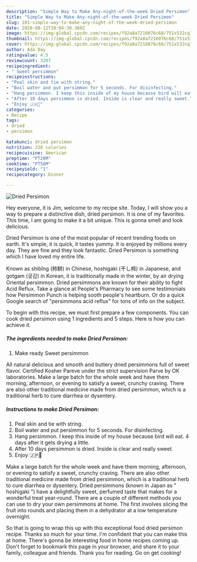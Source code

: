 ```yaml
---
description: "Simple Way to Make Any-night-of-the-week Dried Persimon"
title: "Simple Way to Make Any-night-of-the-week Dried Persimon"
slug: 281-simple-way-to-make-any-night-of-the-week-dried-persimon
date: 2020-08-12T20:04:30.360Z
image: https://img-global.cpcdn.com/recipes/f92a8a7216076c68/751x532cq70/dried-persimon-recipe-main-photo.jpg
thumbnail: https://img-global.cpcdn.com/recipes/f92a8a7216076c68/751x532cq70/dried-persimon-recipe-main-photo.jpg
cover: https://img-global.cpcdn.com/recipes/f92a8a7216076c68/751x532cq70/dried-persimon-recipe-main-photo.jpg
author: Ada Day
ratingvalue: 4.5
reviewcount: 3207
recipeingredient:
- " Sweet persimmon"
recipeinstructions:
- "Peal skin and tie with string."
- "Boil water and put persimmon for 5 seconds. For disinfecting."
- "Hang persimmon. I keep this inside of my house because bird will eat. 4 days after it gets drying a little."
- "After 10 days persimmon is dried. Inside is clear and really sweet."
- "Enjoy 🇯🇵🥰"
categories:
- Recipe
tags:
- dried
- persimon

katakunci: dried persimon 
nutrition: 228 calories
recipecuisine: American
preptime: "PT20M"
cooktime: "PT58M"
recipeyield: "1"
recipecategory: Dinner

---
```



![Dried Persimon](https://img-global.cpcdn.com/recipes/f92a8a7216076c68/751x532cq70/dried-persimon-recipe-main-photo.jpg)

Hey everyone, it is Jim, welcome to my recipe site. Today, I will show you a way to prepare a distinctive dish, dried persimon. It is one of my favorites. This time, I am going to make it a bit unique. This is gonna smell and look delicious.

Dried Persimon is one of the most popular of recent trending foods on earth. It's simple, it is quick, it tastes yummy. It is enjoyed by millions every day. They are fine and they look fantastic. Dried Persimon is something which I have loved my entire life.

Known as shìbǐng (柿餅) in Chinese, hoshigaki (干し柿) in Japanese, and gotgam (곶감) in Korean, it is traditionally made in the winter, by air drying Oriental persimmon. Dried persimmons are known for their ability to fight Acid Reflux. Take a glance at People&#39;s Pharmacy to see some testimonials how Persimmon Punch is helping sooth people&#39;s heartburn. Or do a quick Google search of &#34;persimmons acid reflux&#34; for tons of info on the subject.


To begin with this recipe, we must first prepare a few components. You can cook dried persimon using 1 ingredients and 5 steps. Here is how you can achieve it.

<!--inarticleads1-->

##### The ingredients needed to make Dried Persimon:

1. Make ready  Sweet persimmon


All natural delicious and smooth and buttery dried persimmons full of sweet flavor. Certified Kosher Pareve under the strict supervision Parve by OK laboratories. Make a large batch for the whole week and have them morning, afternoon, or evening to satisfy a sweet, crunchy craving. There are also other traditional medicine made from dried persimmon, which is a traditional herb to cure diarrhea or dysentery. 

<!--inarticleads2-->

##### Instructions to make Dried Persimon:

1. Peal skin and tie with string.
1. Boil water and put persimmon for 5 seconds. For disinfecting.
1. Hang persimmon. I keep this inside of my house because bird will eat. 4 days after it gets drying a little.
1. After 10 days persimmon is dried. Inside is clear and really sweet.
1. Enjoy 🇯🇵🥰


Make a large batch for the whole week and have them morning, afternoon, or evening to satisfy a sweet, crunchy craving. There are also other traditional medicine made from dried persimmon, which is a traditional herb to cure diarrhea or dysentery. Dried persimmons (known in Japan as &#34; hoshigaki &#34;) have a delightfully sweet, perfumed taste that makes for a wonderful treat year-round. There are a couple of different methods you can use to dry your own persimmons at home. The first involves slicing the fruit into rounds and placing them in a dehydrator at a low temperature overnight. 

So that is going to wrap this up with this exceptional food dried persimon recipe. Thanks so much for your time. I'm confident that you can make this at home. There's gonna be interesting food in home recipes coming up. Don't forget to bookmark this page in your browser, and share it to your family, colleague and friends. Thank you for reading. Go on get cooking!
